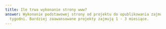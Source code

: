 ```yaml
---
title: Ile trwa wykonanie strony www?
answer: Wykonanie podstawowej strony od projektu do opublikowania zajmuje 1 - 4
  tygodni. Bardziej zaawansowane projekty zajmują 1 - 3 miesiące.
---
```

